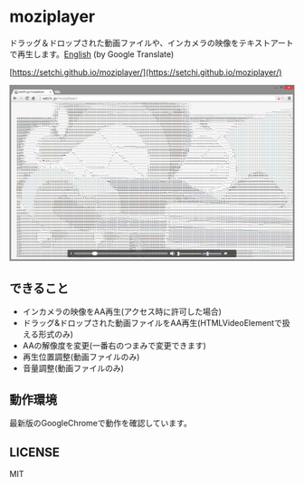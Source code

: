 # moziplayer

ドラッグ＆ドロップされた動画ファイルや、インカメラの映像をテキストアートで再生します。[English](https://translate.google.com/translate?sl=ja&tl=en&u=https://github.com/setchi/moziplayer) (by Google Translate)

[https://setchi.github.io/moziplayer/](https://setchi.github.io/moziplayer/)

![MoziPlayer](img/moziplayer.png "MoziPlayer")

## できること
- インカメラの映像をAA再生(アクセス時に許可した場合)
- ドラッグ&ドロップされた動画ファイルをAA再生(HTMLVideoElementで扱える形式のみ)
- AAの解像度を変更(一番右のつまみで変更できます)
- 再生位置調整(動画ファイルのみ)
- 音量調整(動画ファイルのみ)

## 動作環境
最新版のGoogleChromeで動作を確認しています。

## LICENSE
MIT
